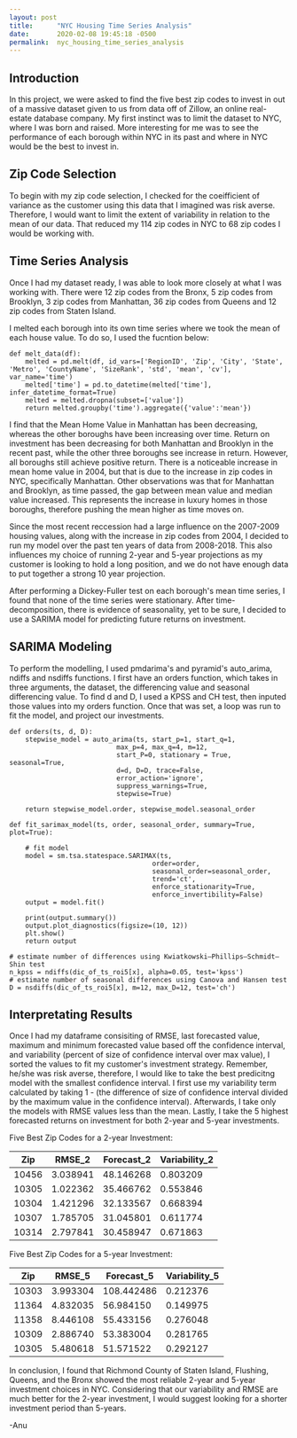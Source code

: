 ```yaml
---
layout: post
title:      "NYC Housing Time Series Analysis"
date:       2020-02-08 19:45:18 -0500
permalink:  nyc_housing_time_series_analysis
---
```



## Introduction

In this project, we were asked to find the five best zip codes to invest in out of a massive dataset given to us from data off of Zillow, an online real-estate database company. My first instinct was to limit the dataset to NYC, where I was born and raised. More interesting for me was to see the performance of each borough within NYC in its past and where in NYC would be the best to invest in.

## Zip Code Selection

To begin with my zip code selection, I checked for the coeifficient of variance as the customer using this data that I imagined was risk averse. Therefore, I would want to limit the extent of variability in relation to the mean of our data. That reduced my 114 zip codes in NYC to 68 zip codes I would be working with.

## Time Series Analysis

Once I had my dataset ready, I was able to look more closely at what I was working with. There were 12 zip codes from the Bronx, 5 zip codes from Brooklyn, 3 zip codes from Manhattan, 36 zip codes from Queens and 12 zip codes from Staten Island.

I melted each borough into its own time series where we took the mean of each house value. To do so, I used the fucntion below:

```
def melt_data(df):
    melted = pd.melt(df, id_vars=['RegionID', 'Zip', 'City', 'State', 'Metro', 'CountyName', 'SizeRank', 'std', 'mean', 'cv'],         var_name='time')
    melted['time'] = pd.to_datetime(melted['time'], infer_datetime_format=True)
    melted = melted.dropna(subset=['value'])
    return melted.groupby('time').aggregate({'value':'mean'})
```

I find that the Mean Home Value in Manhattan has been decreasing, whereas the other boroughs have been increasing over time. Return on investment has been decreasing for both Manhattan and Brooklyn in the recent past, while the other three boroughs see increase in return. However, all boroughs still achieve positive return. There is a noticeable increase in mean home value in 2004, but that is due to the increase in zip codes in NYC, specifically Manhattan. Other observations was that for Manhattan and Brooklyn, as time passed, the gap between mean value and median value increased. This represents the increase in luxury homes in those boroughs, therefore pushing the mean higher as time moves on.

Since the most recent reccession had a large influence on the 2007-2009 housing values, along with the increase in zip codes from 2004, I decided to run my model over the past ten years of data from 2008-2018. This also influences my choice of running 2-year and 5-year projections as my customer is looking to hold a long position, and we do not have enough data to put together a strong 10 year projection.

After performing a Dickey-Fuller test on each borough's mean time series, I found that none of the time series were stationary. After time-decomposition, there is evidence of seasonality, yet to be sure, I decided to use a SARIMA model for predicting future returns on investment.

## SARIMA Modeling
To perform the modelling, I used pmdarima's and pyramid's auto_arima, ndiffs and nsdiffs functions. I first have an orders function, which takes in three arguments, the dataset, the differencing value and seasonal differencing value. To find d and D, I used a KPSS and CH test, then inputed those values into my orders function. Once that was set, a loop was run to fit the model, and project our investments.

```
def orders(ts, d, D):
    stepwise_model = auto_arima(ts, start_p=1, start_q=1,
                           max_p=4, max_q=4, m=12,
                           start_P=0, stationary = True, seasonal=True,
                           d=d, D=D, trace=False,
                           error_action='ignore',  
                           suppress_warnings=True, 
                           stepwise=True)
   
    return stepwise_model.order, stepwise_model.seasonal_order
		
def fit_sarimax_model(ts, order, seasonal_order, summary=True, plot=True):   
  
    # fit model
    model = sm.tsa.statespace.SARIMAX(ts,
                                    order=order,
                                    seasonal_order=seasonal_order,
                                    trend='ct',
                                    enforce_stationarity=True,
                                    enforce_invertibility=False)
    output = model.fit()
    
    print(output.summary())
    output.plot_diagnostics(figsize=(10, 12))
    plt.show()
    return output
```

```
# estimate number of differences using Kwiatkowski–Phillips–Schmidt–Shin test	   
n_kpss = ndiffs(dic_of_ts_roi5[x], alpha=0.05, test='kpss')
# estimate number of seasonal differences using Canova and Hansen test
D = nsdiffs(dic_of_ts_roi5[x], m=12, max_D=12, test='ch')
```

## Interpretating Results
Once I had my dataframe consisiting of RMSE, last forecasted value, maximum and minimum forecasted value based off the confidence interval, and variability (percent of size of confidence interval over max value), I sorted the values to fit my customer's investment strategy. Remember, he/she was risk averse, therefore, I would like to take the best predicitng model with the smallest confidence interval. I first use my variability term calculated by taking 1 - (the difference of size of confidence interval divided by the maximum value in the confidence interval). Afterwards, I take only the models with RMSE values less than the mean. Lastly, I take the 5 highest forecasted returns on investment for both 2-year and 5-year investments.

Five Best Zip Codes for a 2-year Investment:

| Zip	 | RMSE_2| Forecast_2 | Variability_2 |
| -------- | -------- | -------- | -------- |
|10456|	3.038941|	48.146268	|	0.803209|
|10305	|1.022362|	35.466762	|	0.553846|
|10304	|1.421296	|32.133567	|	0.668394|
|10307	|1.785705	|31.045801	|0.611774|
|10314	|2.797841	|30.458947	|0.671863|


Five Best Zip Codes for a 5-year Investment:

| Zip	 | RMSE_5 | Forecast_5 | Variability_5 |
| -------- | -------- | -------- | -------- |
| 10303  |3.993304	|108.442486|	0.212376|
| 11364 | 4.832035	|56.984150	|0.149975|
| 11358 | 8.446108	|55.433156|	0.276048|
| 10309 | 2.886740	|53.383004	|0.281765|
| 10305 | 5.480618	|51.571522	|	0.292127|

In conclusion, I found that Richmond County of Staten Island, Flushing, Queens, and the Bronx showed the most reliable 2-year and 5-year investment choices in NYC. Considering that our variability and RMSE are much better for the 2-year investment, I would suggest looking for a shorter investment period than 5-years.

-Anu







